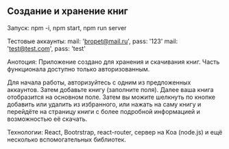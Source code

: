 ## Создание и хранение книг

Запуск: npm -i, npm start, npm run server

Тестовые аккаунты: 
   mail: 'bropet@mail.ru', pass: '123'
   mail: 'test@test.com', pass: 'test'

Анотоция:
  Приложение создано для хранения и скачивания книг. Часть функционала доступно только авторизованным.

  Для начала работы, авторизуйтесь с одним из предложенных аккаунтов.
  Затем добавьте книгу (заполните поля). Далее ваша книга отобразится на основном поле.
  Затем вы можите шелкнуть по кнопке добавить или удалить из избранного, или нажать на саму книгу и перейдёте на страницу книги с более подробной информацией и возможностью её скачать.

Технологии: React, Bootrstrap, react-router, сервер на Koa (node.js) и ещё несколько вспомогательных библиотек.
